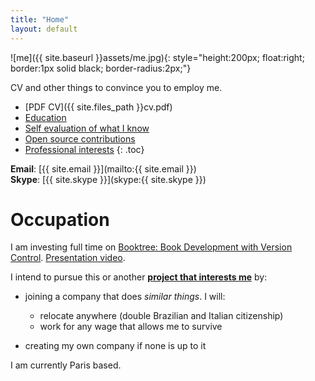 ```yaml
---
title: "Home"
layout: default
---
```


![me]({{ site.baseurl }}assets/me.jpg){: style="height:200px; float:right; border:1px solid black; border-radius:2px;"}

CV and other things to convince you to employ me.

- [PDF CV]({{ site.files_path }}cv.pdf)
- [Education](education)
- [Self evaluation of what I know](self-evaluation)
- [Open source contributions](contrib)
- [Professional interests](interests)
{: .toc}

**Email**: [{{ site.email }}](mailto:{{ site.email }})  
**Skype**: [{{ site.skype }}](skype:{{ site.skype }})

# Occupation

I am investing full time on [Booktree: Book Development with Version Control](https://github.com/cirosantilli/booktree). [Presentation video](https://www.youtube.com/watch?v=jTrZ6Zb39K8).

I intend to pursue this or another [**project that interests me**](/interests) by:

- joining a company that does *similar things*. I will:
    - relocate anywhere (double Brazilian and Italian citizenship)
    - work for any wage that allows me to survive

- creating my own company if none is up to it

I am currently Paris based.
